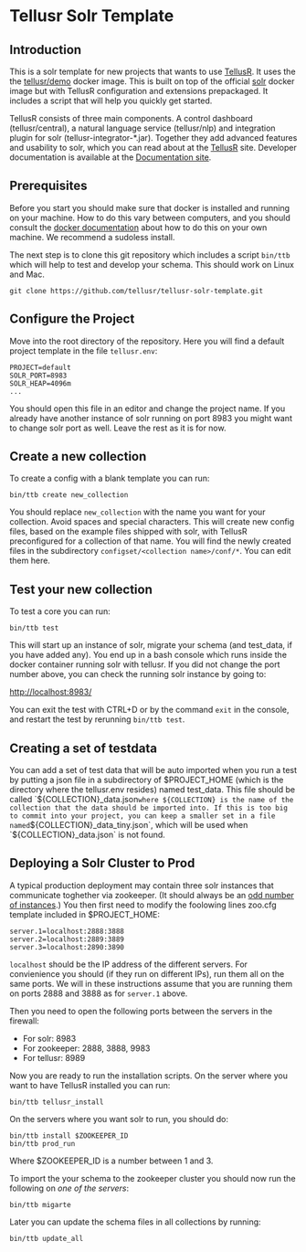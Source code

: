 # Tellusr Solr Template

## Introduction

This is a solr template for new projects that wants to use [TellusR](https://www.tellusr.com/). It uses the the [tellusr/demo](https://hub.docker.com/repository/docker/tellusr/demo) docker image. This is built on top of the official [solr](https://hub.docker.com/repository/docker/tellusr/demo) docker image but with TellusR configuration and extensions prepackaged. It includes a script that will help you quickly get started.

TellusR consists of three main components. A control dashboard (tellusr/central), a natural language service (tellusr/nlp) and integration plugin for solr (tellusr-integrator-*.jar). Together they add advanced features and usability to solr, which you can read about at the [TellusR](https://www.tellusr.com/) site. Developer documentation is available at the [Documentation site](http://docs.tellusr.com/).


## Prerequisites

Before you start you should make sure that docker is installed and running on your machine. How to do this vary between computers, and you should consult the [docker documentation](https://docs.docker.com/get-docker/) about how to do this on your own machine. We recommend a sudoless install.

The next step is to clone this git repository which includes a script `bin/ttb` which will help to test and develop your schema. This should work on Linux and Mac.

```git clone https://github.com/tellusr/tellusr-solr-template.git```


## Configure the Project

Move into the root directory of the repository. Here you will find a default project template in the file `tellusr.env`:

```
PROJECT=default
SOLR_PORT=8983
SOLR_HEAP=4096m
...
```

You should open this file in an editor and change the project name. If you already have another instance of solr running on port 8983 you might want to change solr port as well. Leave the rest as it is for now.


## Create a new collection

To create a config with a blank template you can run:

`bin/ttb create new_collection`

You should replace `new_collection` with the name you want for your collection. Avoid spaces and special characters. This will create new config files, based on the example files shipped with solr, with TellusR preconfigured for a collection of that name. You will find the newly created files in the subdirectory `configset/<collection name>/conf/*`. You can edit them here.


## Test your new collection

To test a core you can run:

`bin/ttb test`

This will start up an instance of solr, migrate your schema (and test_data, if you have added any). You end up in a bash console which runs inside the docker container running solr with tellusr. If you did not change the port number above, you can check the running solr instance by going to:

[http://localhost:8983/](http://localhost:8983/)

You can exit the test with CTRL+D or by the command `exit` in the console, and restart the test by rerunning `bin/ttb test`.

## Creating a set of testdata

You can add a set of test data that will be auto imported when you run a test by putting a json file in a subdirectory of $PROJECT_HOME (which is the directory where the tellusr.env resides) named test_data. This file should be called `${COLLECTION}_data.json` where ${COLLECTION} is the name of the collection that the data should be imported into. If this is too big to commit into your project, you can keep a smaller set in a file named `${COLLECTION}_data_tiny.json`, which will be used when `${COLLECTION}_data.json` is not found.


## Deploying a Solr Cluster to Prod

A typical production deployment may contain three solr instances that communicate toghether via zookeeper. (It should always be an [odd number of instances](https://solr.apache.org/guide/8_8/setting-up-an-external-zookeeper-ensemble.html).) You then first need to modify the foolowing lines zoo.cfg template included in $PROJECT_HOME:

```
server.1=localhost:2888:3888
server.2=localhost:2889:3889
server.3=localhost:2890:3890
```

`localhost` should be the IP address of the different servers. For convienience you should (if they run on different IPs), run them all on the same ports. We will in these instructions assume that you are running them on ports 2888 and 3888 as for `server.1` above.

Then you need to open the following ports between the servers in the firewall:

 * For solr: 8983
 * For zookeeper: 2888, 3888, 9983
 * For tellusr: 8989

Now you are ready to run the installation scripts. On the server where you want to have TellusR installed you can run:

```
bin/ttb tellusr_install
```

On the servers where you want solr to run, you should do:

```
bin/ttb install $ZOOKEEPER_ID
bin/ttb prod_run
```

Where $ZOOKEEPER_ID is a number between 1 and 3.

To import the your schema to the zookeeper cluster you should now run the following on *one of the servers*:

```
bin/ttb migarte
```

Later you can update the schema files in all collections by running:

```
bin/ttb update_all
```

